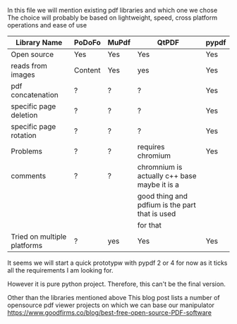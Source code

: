 
In this file we will mention existing pdf libraries and which one we chose
The choice will probably be based on lightweight, speed, cross platform operations 
and ease of use


 | Library Name  			| PoDoFo | MuPdf | QtPDF       			                            | pypdf | 
 | ------------- 			| -------|-----  |----   				                            | ----  |
 | Open source   			| Yes    | Yes   | Yes   				                            | Yes   |
 | reads from images     	| Content| Yes   |yes    				                            | Yes   |
 | pdf concatenation    	|  ?     |  ?    |  ?    				                            | Yes   |
 | specific page deletion   |  ?     |  ?    |  ?    				                            | Yes   |
 | specific page rotation   |  ?     |  ?    |  ?    				                            | Yes   |
 | Problems				    |  ?     |  ?    |  requires chromium                               | Yes   |
 | comments                 |  ?     |  ?    | chromnium is actually c++ base maybe it is a     |       |
 |                          |        |       | good thing and pdfium is the part that is used   |       |
 |                          |        |       | for that                                         |       |
 |Tried on multiple platforms|?      | yes   | Yes                                              | Yes   |

It seems we will start a quick prototypw with pypdf 2 or 4 for now as it ticks all the requirements I am looking for.

However it is pure python project.  Therefore, this can't be the final version.

Other than the libraries mentioned above This blog post lists a number of opensource pdf viewer projects on which we can base our manipulator https://www.goodfirms.co/blog/best-free-open-source-PDF-software